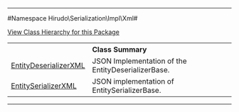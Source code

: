 

- - -

#Namespace Hirudo\Serialization\Impl\Xml#

<div><a href='https://github.com/JeyDotC/Hirudo-docs/blob/master/Hirudo/Serialization/Impl/Xml//package-tree.md'>View Class Hierarchy for this Package</a></div>

<table class="title">
<tr><th colspan="2" class="title">Class Summary</th></tr>
<tr><td class="name"><a href="https://github.com/JeyDotC/Hirudo-docs/blob/master/Hirudo/Serialization/Impl/Xml/EntityDeserializerXML.md">EntityDeserializerXML</a></td><td class="description">JSON Implementation of the EntityDeserializerBase. </td></tr>
<tr><td class="name"><a href="https://github.com/JeyDotC/Hirudo-docs/blob/master/Hirudo/Serialization/Impl/Xml/EntitySerializerXML.md">EntitySerializerXML</a></td><td class="description">JSON implementation of EntitySerializerBase. </td></tr>
</table>

- - -

